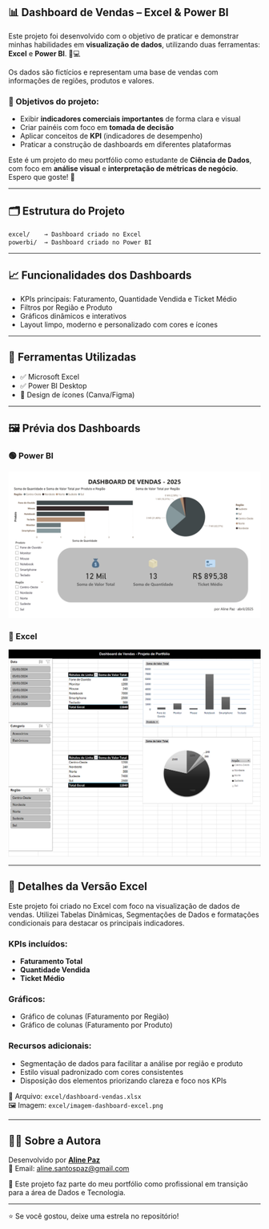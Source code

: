 
## 📊 Dashboard de Vendas – Excel & Power BI

Este projeto foi desenvolvido com o objetivo de praticar e demonstrar minhas habilidades em **visualização de dados**, utilizando duas ferramentas: **Excel** e **Power BI**. 🧠💻

Os dados são fictícios e representam uma base de vendas com informações de regiões, produtos e valores.

### 🎯 Objetivos do projeto:
- Exibir **indicadores comerciais importantes** de forma clara e visual
- Criar painéis com foco em **tomada de decisão**
- Aplicar conceitos de **KPI** (indicadores de desempenho)
- Praticar a construção de dashboards em diferentes plataformas

Este é um projeto do meu portfólio como estudante de **Ciência de Dados**, com foco em **análise visual** e **interpretação de métricas de negócio**.  
Espero que goste! 💜

---

## 🗂️ Estrutura do Projeto

```
excel/    → Dashboard criado no Excel
powerbi/  → Dashboard criado no Power BI
```

---

## 📈 Funcionalidades dos Dashboards

- KPIs principais: Faturamento, Quantidade Vendida e Ticket Médio  
- Filtros por Região e Produto  
- Gráficos dinâmicos e interativos  
- Layout limpo, moderno e personalizado com cores e ícones

---

## 🧰 Ferramentas Utilizadas

- ✅ Microsoft Excel
- ✅ Power BI Desktop
- 🎨 Design de ícones (Canva/Figma)

---

## 🖼️ Prévia dos Dashboards

### 🟢 Power BI

![Painel Power BI](powerbi/painel-powerbi.png)

### 🔵 Excel

![Painel Excel](excel/imagem-dashboard-excel.png)

---

## 📘 Detalhes da Versão Excel

Este projeto foi criado no Excel com foco na visualização de dados de vendas. Utilizei Tabelas Dinâmicas, Segmentações de Dados e formatações condicionais para destacar os principais indicadores.

### KPIs incluídos:
- **Faturamento Total**
- **Quantidade Vendida**
- **Ticket Médio**

### Gráficos:
- Gráfico de colunas (Faturamento por Região)
- Gráfico de colunas (Faturamento por Produto)

### Recursos adicionais:
- Segmentação de dados para facilitar a análise por região e produto
- Estilo visual padronizado com cores consistentes
- Disposição dos elementos priorizando clareza e foco nos KPIs

📎 Arquivo: `excel/dashboard-vendas.xlsx`  
🖼️ Imagem: `excel/imagem-dashboard-excel.png`

---

## 👩‍💻 Sobre a Autora

Desenvolvido por **[Aline Paz](https://github.com/alinepax)**  
📧 Email: aline.santospaz@gmail.com

🎯 Este projeto faz parte do meu portfólio como profissional em transição para a área de Dados e Tecnologia.

---

⭐ Se você gostou, deixe uma estrela no repositório!
